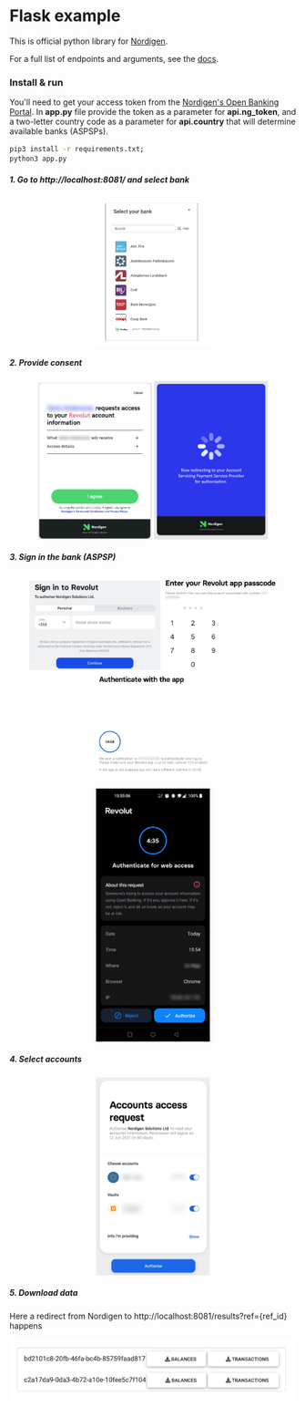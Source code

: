 # Flask example

This is official python library for [Nordigen](https://nordigen.com/).

For a full list of endpoints and arguments, see the [docs](https://nordigen.com/en/account_information_documenation/api-documention/overview/
).

### Install & run

You'll need to get your access token from the [Nordigen's Open Banking Portal](https://ob.nordigen.com/login/). In <strong>app.py</strong> file provide the token as a parameter for <strong>api.ng_token</strong>, and a two-letter country code as a parameter for <strong>api.country</strong> that will determine available banks (ASPSPs). 

```bash
pip3 install -r requirements.txt;
python3 app.py
```


##### 1. Go to http://localhost:8081/ and select bank
<!-- ![acc token](/docs/resources/_media/f_3_select_aspsp.png?raw=true "Title") -->
<p align="center">
    <img align="center" src="/docs/resources/_media/f_3_select_aspsp.png" width="200" />
</p>

##### 2. Provide consent
<p align="center">
  <img src="/docs/resources/_media/f_4_ng_agreement.jpg" width="200" />
  <img src="/docs/resources/_media/f_4.1_ng_redirect.png" width="200" /> 
</p>

##### 3. Sign in the bank (ASPSP)
<p align="center">
  <img src="/docs/resources/_media/f_5_aspsps_signin.png" width="230" />
  <img src="/docs/resources/_media/f_5.1_aspsps_signin.jpg" width="200" /> 
  <img src="/docs/resources/_media/f_5.2_aspsps_signin.jpg" width="200" /> 
</p>

<p align="center">
  <img src="/docs/resources/_media/f_5.3_aspsp_auth.jpg" width="200" /> 
</p>

##### 4. Select accounts
<p align="center">
  <img src="/docs/resources/_media/f_6_aspsp_accs.jpg" width="200" />
</p>

##### 5. Download data
Here a redirect from Nordigen to http://localhost:8081/results?ref={ref_id} happens
<p align="center">
  <img src="/docs/resources/_media/f_7_accc_data.png" width="500" />
</p>
